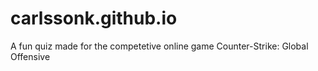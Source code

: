# carlssonk.github.io
A fun quiz made for the competetive online game Counter-Strike: Global Offensive
